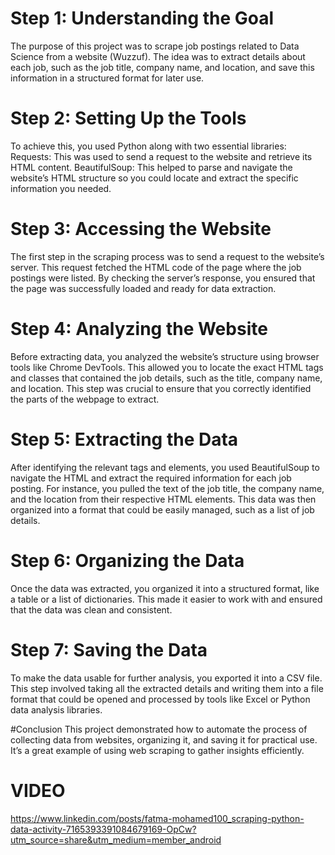 # Step 1: Understanding the Goal
The purpose of this project was to scrape job postings related to Data Science from a website (Wuzzuf). The idea was to extract details about each job, such as the job title, company name, and location, and save this information in a structured format for later use.

# Step 2: Setting Up the Tools
To achieve this, you used Python along with two essential libraries:
Requests: This was used to send a request to the website and retrieve its HTML content.
BeautifulSoup: This helped to parse and navigate the website’s HTML structure so you could locate and extract the specific information you needed.

# Step 3: Accessing the Website
The first step in the scraping process was to send a request to the website’s server. This request fetched the HTML code of the page where the job postings were listed. By checking the server’s response, you ensured that the page was successfully loaded and ready for data extraction.

# Step 4: Analyzing the Website
Before extracting data, you analyzed the website’s structure using browser tools like Chrome DevTools. This allowed you to locate the exact HTML tags and classes that contained the job details, such as the title, company name, and location. This step was crucial to ensure that you correctly identified the parts of the webpage to extract.

# Step 5: Extracting the Data
After identifying the relevant tags and elements, you used BeautifulSoup to navigate the HTML and extract the required information for each job posting. For instance, you pulled the text of the job title, the company name, and the location from their respective HTML elements. This data was then organized into a format that could be easily managed, such as a list of job details.

# Step 6: Organizing the Data
Once the data was extracted, you organized it into a structured format, like a table or a list of dictionaries. This made it easier to work with and ensured that the data was clean and consistent.

# Step 7: Saving the Data
To make the data usable for further analysis, you exported it into a CSV file. This step involved taking all the extracted details and writing them into a file format that could be opened and processed by tools like Excel or Python data analysis libraries.

#Conclusion
This project demonstrated how to automate the process of collecting data from websites, organizing it, and saving it for practical use. It’s a great example of using web scraping to gather insights efficiently.

# VIDEO 
https://www.linkedin.com/posts/fatma-mohamed100_scraping-python-data-activity-7165393391084679169-OpCw?utm_source=share&utm_medium=member_android




